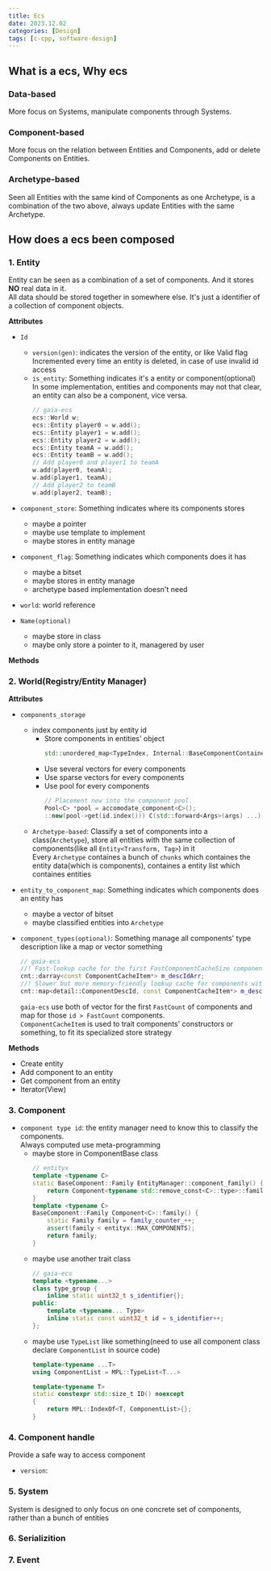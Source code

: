 ```yaml
---
title: Ecs
date: 2023.12.02
categories: [Design]
tags: [c-cpp, software-design]
---
```


## What is a ecs, Why ecs

### Data-based

More focus on Systems, manipulate components through Systems.

### Component-based

More focus on the relation between Entities and Components, add or delete Components on Entities.

### Archetype-based

Seen all Entities with the same kind of Components as one Archetype, is a combination of the two above, always update Entities with the same Archetype.

## How does a ecs been composed

### 1. Entity

Entity can be seen as a combination of a set of components. And it stores **NO** real data in it.   
All data should be stored together in somewhere else. It's just a identifier of a collection of component objects.

**Attributes**

- `Id`
  - `version(gen)`: indicates the version of the entity, or like Valid flag   
    Incremented every time an entity is deleted, in case of use invalid id access
  - `is_entity`: Something indicates it's a entity or component(optional)  
    In some implementation, entities and components may not that clear, an entity can also be a component, vice versa.
    ```cpp
    // gaia-ecs
    ecs::World w;
    ecs::Entity player0 = w.add();
    ecs::Entity player1 = w.add();
    ecs::Entity player2 = w.add();
    ecs::Entity teamA = w.add();
    ecs::Entity teamB = w.add();
    // Add player0 and player1 to teamA
    w.add(player0, teamA);
    w.add(player1, teamA);
    // Add player2 to teamB
    w.add(player2, teamB);
    ```

- `component_store`: Something indicates where its components stores
  - maybe a pointer
  - maybe use template to implement
  - maybe stores in entity manage

- `component_flag`: Something indicates which components does it has
  - maybe a bitset
  - maybe stores in entity manage
  - archetype based implementation doesn't need

- `world`: world reference

- `Name(optional)`
  - maybe store in class
  - maybe only store a pointer to it, managered by user

**Methods**


### 2. World(Registry/Entity Manager)

**Attributes**

- `components_storage`
  - index components just by entity id
    - Store components in entities' object
      ```cpp
      std::unordered_map<TypeIndex, Internal::BaseComponentContainer*> components;
      ```
    - Use several vectors for every components
    - Use sparse vectors for every components
    - Use pool for every components
      ```cpp
      // Placement new into the component pool.
      Pool<C> *pool = accomodate_component<C>();
      ::new(pool->get(id.index())) C(std::forward<Args>(args) ...);
      ```
  - `Archetype-based`: Classify a set of components into a class(`Archetype`), store all entities with the same collection of components(like all `Entity<Transform, Tag>`) in it  
    Every `Archetype` containes a bunch of `chunks` which containes the entity data(which is components),
    containes a entity list which containes entities

- `entity_to_component_map`: Something indicates which components does an entity has
  - maybe a vector of bitset
  - maybe classified entities into `Archetype`

- `component_types(optional)`: Something manage all components' type description
  like a map or vector something
  ```cpp
  // gaia-ecs
  //! Fast-lookup cache for the first FastComponentCacheSize components
  cnt::darray<const ComponentCacheItem*> m_descIdArr;
  //! Slower but more memory-friendly lookup cache for components with ids beyond FastComponentCacheSize
  cnt::map<detail::ComponentDescId, const ComponentCacheItem*> m_descByDescId;
  ```
  `gaia-ecs` use both of vector for the first `FastCount` of components and map for those `id > FastCount` components.  
  `ComponentCacheItem` is used to trait components' constructors or something, to fit its specialized store strategy

**Methods**

- Create entity
- Add component to an entity
- Get component from an entity
- Iterator(View)

### 3. Component

- `component type id`: the entity manager need to know this to classify the components.  
  Always computed use meta-programming
  - maybe store in ComponentBase class 
    ```cpp
    // entityx
    template <typename C>
    static BaseComponent::Family EntityManager::component_family() {
        return Component<typename std::remove_const<C>::type>::family();
    }
    template <typename C>
    BaseComponent::Family Component<C>::family() {
        static Family family = family_counter_++;
        assert(family < entityx::MAX_COMPONENTS);
        return family;
    }
    ```
  - maybe use another trait class
    ```cpp
    // gaia-ecs
    template <typename...>
    class type_group {
        inline static uint32_t s_identifier{};
    public:
        template <typename... Type>
        inline static const uint32_t id = s_identifier++;
    };
    ```
  - maybe use `TypeList` like something(need to use all component class declare `ComponentList` in source code)
    ```cpp
    template<typename ...T>
    using ComponentList = MPL::TypeList<T...>

    template<typename T>
    static constexpr std::size_t ID() noexcept
    {
        return MPL::IndexOf<T, ComponentList>{};
    }
    ```

### 4. Component handle

Provide a safe way to access component

- `version`: 

### 5. System

System is designed to only focus on one concrete set of components, rather than a bunch of entities

### 6. Serializition

### 7. Event